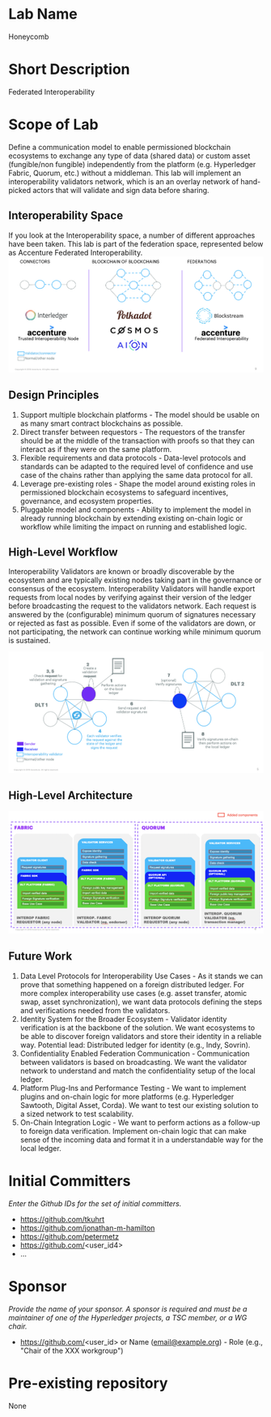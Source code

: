 # Lab Name
Honeycomb

# Short Description
Federated Interoperability

# Scope of Lab
Define a communication model to enable permissioned blockchain ecosystems to exchange any type of data (shared data) or custom asset (fungible/non fungible) independently from the platform (e.g. Hyperledger Fabric, Quorum, etc.) without a middleman. This lab will implement an interoperability validators network, which is an an overlay network of hand-picked actors that will validate and sign data before sharing.

## Interoperability Space
If you look at the Interoperability space, a number of different approaches have been taken. This lab is part of the federation space, represented below as Accenture Federated Interoperability.
![Interoperability Space](./images/honeycomb-interoperability-space.png "Interoperability Space")


## Design Principles
1. Support multiple blockchain platforms - The model should be usable on as many smart contract blockchains as possible.
1. Direct transfer between requestors - The requestors of the transfer should be at the middle of the transaction with proofs so that they can interact as if they were on the same platform.
1. Flexible requirements and data protocols - Data-level protocols and standards can be adapted to the required level of confidence and use case of the chains rather than applying the same data protocol for all.
1. Leverage pre-existing roles - Shape the model around existing roles in permissioned blockchain ecosystems to safeguard incentives, governance, and ecosystem properties.
1. Pluggable model and components - Ability to implement the model in already running blockchain by extending existing on-chain logic or workflow while limiting the impact on running and established logic.

## High-Level Workflow
Interoperability Validators are known or broadly discoverable by the ecosystem and are typically existing nodes taking part in the governance or consensus of the ecosystem. Interoperability Validators will handle export requests from local nodes by verifying against their version of the ledger before broadcasting the request to the validators network. Each request is answered by the (configurable) minimum quorum of signatures necessary or rejected as fast as possible. Even if some of the validators are down, or not participating, the network can continue working while minimum quorum is sustained.

![High-Level Workflow](./images/honeycomb-high-level-workflow.png "Interoperability between two different DLTs")

## High-Level Architecture
![High-Level Architecture](./images/honeycomb-high-level-architecture.png "Architecture applied to Hyperledger Fabric and Quorum DLTs")

## Future Work
1. Data Level Protocols for Interoperability Use Cases - As it stands we can prove that something happened on a foreign distributed ledger. For more complex interoperability use cases (e.g. asset transfer, atomic swap, asset synchronization), we want data protocols defining the steps and verifications needed from the validators.
1. Identity System for the Broader Ecosystem - Validator identity verification is at the backbone of the solution. We want ecosystems to be able to discover foreign validators and store their identity in a reliable way. Potential lead: Distributed ledger for identity (e.g., Indy, Sovrin).
1. Confidentiality Enabled Federation Communication - Communication between validators is based on broadcasting. We want the validator network to understand and match the confidentiality setup of the local ledger.
1. Platform Plug-Ins and Performance Testing - We want to implement plugins and on-chain logic for more platforms (e.g. Hyperledger Sawtooth, Digital Asset, Corda). We want to test our existing solution to a sized network to test scalability.
1. On-Chain Integration Logic - We want to perform actions as a follow-up to foreign data verification. Implement on-chain logic that can make sense of the incoming data and format it in a understandable way for the local ledger.

# Initial Committers
_Enter the Github IDs for the set of initial committers._
- https://github.com/tkuhrt
- https://github.com/jonathan-m-hamilton
- https://github.com/petermetz
- https://github.com/<user_id4>
- ...

# Sponsor
_Provide the name of your sponsor. A sponsor is required and must be a maintainer of one of the Hyperledger projects, a TSC member, or a WG chair._
- https://github.com/<user_id> or Name (email@example.org) - Role (e.g., "Chair of the XXX workgroup")

# Pre-existing repository
None
